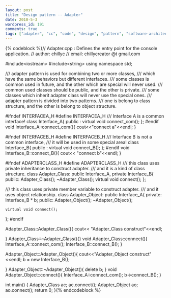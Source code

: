 ```yaml
---
layout: post
title: "Design pattern -- Adapter"
date: 2010-5-3
wordpress_id: 191
comments: true
tags: ["adapter", "cc", "code", "design", "pattern", "software-architecture-code", "virtual"]
---
```

<meta name="_edit_last" content="1" />
<meta name="_su_description" content="adapter pattern is used for combining two or more classes,which have the same behaviors but different interfaces." />
<meta name="_su_keywords" content="design,pattern,virtual,class,constructor,destory,adapter" />
<meta name="_su_title" content="design pattern adapter pattern" />
<meta name="views" content="546" />

{% codeblock %}// Adapter.cpp : Defines the entry point for the console application.
// author: chillyc
// email: chillycreator @t gmail.com

#include&lt;iostream&gt;
#include&lt;string&gt;
using namespace std;

/// adapter pattern is used for combining two or more classes,
/// which have the same behaviors but different interfaces.
/// some classes is common used in future, and the other which are special will never used.
/// common used classes should be public, and the other is private.
/// some classes which inherit adapter class will never use the special ones. 
/// adapter pattern is divided into two patterns.
/// one is belong to class structure, and the other is belong to object structure.

#ifndef INTERFACEA_H
#define INTERFACEA_H
/// Interface A is a common interface!
class Interface_A{
public :
	virtual void connect_com();
};
#endif
void Interface_A::connect_com(){
	cout&lt;&lt;"connect a"&lt;&lt;endl;
}

#ifndef INTERFACEB_H
#define INTERFACEB_H
/// Interface B is not a common interface, 
/// it will be used in some special area!
class Interface_B{
public :
	virtual void connect_B();
};
#endif
void Interface_B::connect_B(){
	cout&lt;&lt; "connect b"&lt;&lt;endl;
}

#ifndef ADAPTERCLASS_H
#define ADAPTERCLASS_H
/// this class uses private inheritance to construct adapter.
/// and it is a kind of class structure.
class Adapter_Class: public Interface_A, private Interface_B{
public:
	Adapter_Class();
	~Adapter_Class();
	virtual void connect();
};

/// this class uses private member variable to construct adapter.
/// and it uses object relationship.
class Adapter_Object: public Interface_A{
private:
	Interface_B * b;
public:
	Adapter_Object();
	~Adapter_Object();

	virtual void connect();
};
#endif

Adapter_Class::Adapter_Class(){
	cout&lt;&lt; "Adapter_Class construct"&lt;&lt;endl;

}
Adapter_Class::~Adapter_Class(){}
void Adapter_Class::connect(){
	Interface_A::connect_com();
	Interface_B::connect_B();
}

Adapter_Object::Adapter_Object(){
	cout&lt;&lt;"Adapter_Object construct"&lt;&lt;endl;
	b = new Interface_B();

}
Adapter_Object::~Adapter_Object(){
	delete b;
}
void Adapter_Object::connect(){
	Interface_A::connect_com();
	b-&gt;connect_B();
}

int main()
{
	Adapter_Class ac;
	ac.connect();
	Adapter_Object ao;
	ao.connect();
	return 0;
}{% endcodeblock %}
 
